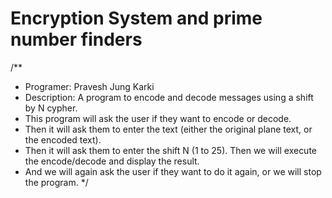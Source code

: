 # Encryption System and prime number finders

/**
 * Programer: Pravesh Jung Karki
 * Description: A program to encode and decode messages using a shift by N cypher.
 * This program will ask the user if they want to encode or decode.
 * Then it will ask them to enter the text (either the original plane text, or the encoded text).
 * Then it will ask them to enter the shift N (1 to 25).  Then  we will execute the encode/decode and display the result.
 * And we will again ask the user if they want to do it again, or we will stop the program.
 */
